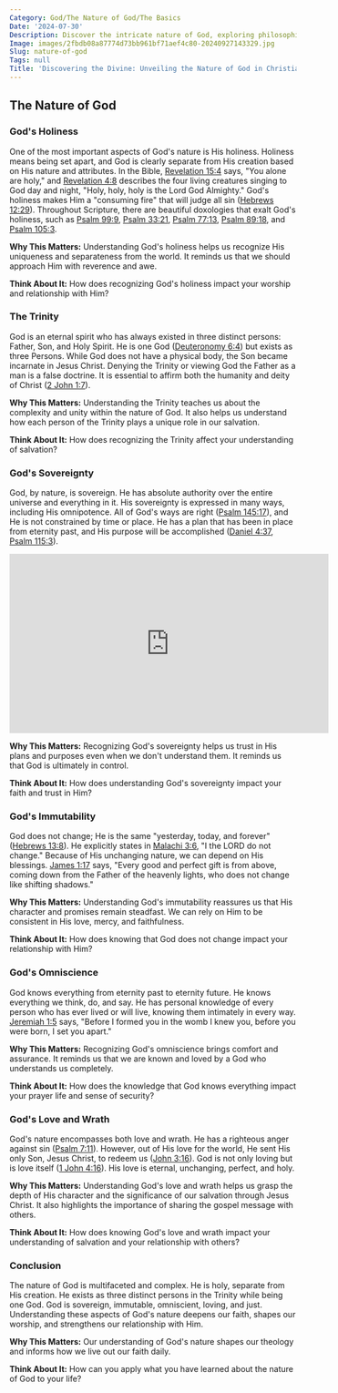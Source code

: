 ```yaml
---
Category: God/The Nature of God/The Basics
Date: '2024-07-30'
Description: Discover the intricate nature of God, exploring philosophical, theological, and spiritual perspectives on the divine essence. Delve into the complexities of understanding God's existence and characteristics in this thought-provoking article.
Image: images/2fbdb08a87774d73bb961bf71aef4c80-20240927143329.jpg
Slug: nature-of-god
Tags: null
Title: 'Discovering the Divine: Unveiling the Nature of God in Christianity'
---
```


## The Nature of God

### God's Holiness

One of the most important aspects of God's nature is His holiness. Holiness means being set apart, and God is clearly separate from His creation based on His nature and attributes. In the Bible, [Revelation 15:4](https://www.bibleref.com/Revelation/15/Revelation-15-4.html) says, "You alone are holy," and [Revelation 4:8](https://www.bibleref.com/Revelation/4/Revelation-4-8.html) describes the four living creatures singing to God day and night, "Holy, holy, holy is the Lord God Almighty." God's holiness makes Him a "consuming fire" that will judge all sin ([Hebrews 12:29](https://www.bibleref.com/Hebrews/12/Hebrews-12-29.html)). Throughout Scripture, there are beautiful doxologies that exalt God's holiness, such as [Psalm 99:9](https://www.bibleref.com/Psalm/99/Psalm-99-9.html), [Psalm 33:21](https://www.bibleref.com/Psalm/33/Psalm-33-21.html), [Psalm 77:13](https://www.bibleref.com/Psalm/77/Psalm-77-13.html), [Psalm 89:18](https://www.bibleref.com/Psalm/89/Psalm-89-18.html), and [Psalm 105:3](https://www.bibleref.com/Psalm/105/Psalm-105-3.html).

**Why This Matters:** Understanding God's holiness helps us recognize His uniqueness and separateness from the world. It reminds us that we should approach Him with reverence and awe.

**Think About It:** How does recognizing God's holiness impact your worship and relationship with Him?

### The Trinity

God is an eternal spirit who has always existed in three distinct persons: Father, Son, and Holy Spirit. He is one God ([Deuteronomy 6:4](https://www.bibleref.com/Deuteronomy/6/Deuteronomy-6-4.html)) but exists as three Persons. While God does not have a physical body, the Son became incarnate in Jesus Christ. Denying the Trinity or viewing God the Father as a man is a false doctrine. It is essential to affirm both the humanity and deity of Christ ([2 John 1:7](https://www.bibleref.com/2-John/1/2-John-1-7.html)).

**Why This Matters:** Understanding the Trinity teaches us about the complexity and unity within the nature of God. It also helps us understand how each person of the Trinity plays a unique role in our salvation.

**Think About It:** How does recognizing the Trinity affect your understanding of salvation?

### God's Sovereignty

God, by nature, is sovereign. He has absolute authority over the entire universe and everything in it. His sovereignty is expressed in many ways, including His omnipotence. All of God's ways are right ([Psalm 145:17](https://www.bibleref.com/Psalm/145/Psalm-145-17.html)), and He is not constrained by time or place. He has a plan that has been in place from eternity past, and His purpose will be accomplished ([Daniel 4:37](https://www.bibleref.com/Daniel/4/Daniel-4-37.html), [Psalm 115:3](https://www.bibleref.com/Psalm/115/Psalm-115-3.html)).


<iframe width="560" height="315" src="https://www.youtube.com/embed/QPywCD-TSd0" frameborder="0" allow="autoplay; encrypted-media" allowfullscreen></iframe>


**Why This Matters:** Recognizing God's sovereignty helps us trust in His plans and purposes even when we don't understand them. It reminds us that God is ultimately in control.

**Think About It:** How does understanding God's sovereignty impact your faith and trust in Him?

### God's Immutability

God does not change; He is the same "yesterday, today, and forever" ([Hebrews 13:8](https://www.bibleref.com/Hebrews/13/Hebrews-13-8.html)). He explicitly states in [Malachi 3:6](https://www.bibleref.com/Malachi/3/Malachi-3-6.html), "I the LORD do not change." Because of His unchanging nature, we can depend on His blessings. [James 1:17](https://www.bibleref.com/James/1/James-1-17.html) says, "Every good and perfect gift is from above, coming down from the Father of the heavenly lights, who does not change like shifting shadows."

**Why This Matters:** Understanding God's immutability reassures us that His character and promises remain steadfast. We can rely on Him to be consistent in His love, mercy, and faithfulness.

**Think About It:** How does knowing that God does not change impact your relationship with Him?

### God's Omniscience

God knows everything from eternity past to eternity future. He knows everything we think, do, and say. He has personal knowledge of every person who has ever lived or will live, knowing them intimately in every way. [Jeremiah 1:5](https://www.bibleref.com/Jeremiah/1/Jeremiah-1-5.html) says, "Before I formed you in the womb I knew you, before you were born, I set you apart."

**Why This Matters:** Recognizing God's omniscience brings comfort and assurance. It reminds us that we are known and loved by a God who understands us completely.

**Think About It:** How does the knowledge that God knows everything impact your prayer life and sense of security?

### God's Love and Wrath

God's nature encompasses both love and wrath. He has a righteous anger against sin ([Psalm 7:11](https://www.bibleref.com/Psalm/7/Psalm-7-11.html)). However, out of His love for the world, He sent His only Son, Jesus Christ, to redeem us ([John 3:16](https://www.bibleref.com/John/3/John-3-16.html)). God is not only loving but is love itself ([1 John 4:16](https://www.bibleref.com/1-John/4/1-John-4-16.html)). His love is eternal, unchanging, perfect, and holy.

**Why This Matters:** Understanding God's love and wrath helps us grasp the depth of His character and the significance of our salvation through Jesus Christ. It also highlights the importance of sharing the gospel message with others.

**Think About It:** How does knowing God's love and wrath impact your understanding of salvation and your relationship with others?

### Conclusion

The nature of God is multifaceted and complex. He is holy, separate from His creation. He exists as three distinct persons in the Trinity while being one God. God is sovereign, immutable, omniscient, loving, and just. Understanding these aspects of God's nature deepens our faith, shapes our worship, and strengthens our relationship with Him.

**Why This Matters:** Our understanding of God's nature shapes our theology and informs how we live out our faith daily.

**Think About It:** How can you apply what you have learned about the nature of God to your life?